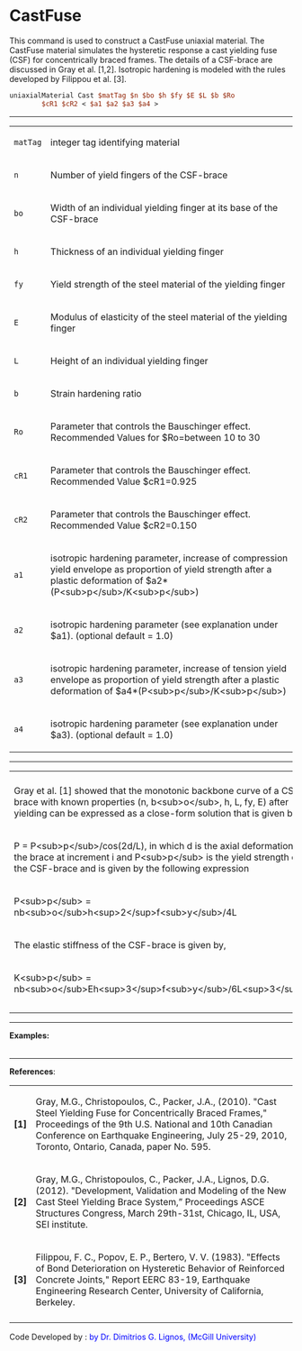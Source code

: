# CastFuse

<p>This command is used to construct a CastFuse uniaxial material. The
CastFuse material simulates the hysteretic response a cast yielding fuse
(CSF) for concentrically braced frames. The details of a CSF-brace are
discussed in Gray et al. [1,2]. Isotropic hardening is modeled with the
rules developed by Filippou et al. [3].</p>

```tcl
uniaxialMaterial Cast $matTag $n $bo $h $fy $E $L $b $Ro
        $cR1 $cR2 < $a1 $a2 $a3 $a4 >
```
<hr />
<table>
<tbody>
<tr class="odd">
<td><code class="parameter-table-variable">matTag</code></td>
<td><p>integer tag identifying material</p></td>
</tr>
<tr class="even">
<td><code class="parameter-table-variable">n</code></td>
<td><p>Number of yield fingers of the CSF-brace</p></td>
</tr>
<tr class="odd">
<td><code class="parameter-table-variable">bo</code></td>
<td><p>Width of an individual yielding finger at its base of the
CSF-brace</p></td>
</tr>
<tr class="even">
<td><code class="parameter-table-variable">h</code></td>
<td><p>Thickness of an individual yielding finger</p></td>
</tr>
<tr class="odd">
<td><code class="parameter-table-variable">fy</code></td>
<td><p>Yield strength of the steel material of the yielding
finger</p></td>
</tr>
<tr class="even">
<td><code class="parameter-table-variable">E</code></td>
<td><p>Modulus of elasticity of the steel material of the yielding
finger</p></td>
</tr>
<tr class="odd">
<td><code class="parameter-table-variable">L</code></td>
<td><p>Height of an individual yielding finger</p></td>
</tr>
<tr class="even">
<td><code class="parameter-table-variable">b</code></td>
<td><p>Strain hardening ratio</p></td>
</tr>
<tr class="odd">
<td><code class="parameter-table-variable">Ro</code></td>
<td><p>Parameter that controls the Bauschinger effect. Recommended
Values for $Ro=between 10 to 30</p></td>
</tr>
<tr class="even">
<td><p><code class="parameter-table-variable">cR1</code></p></td>
<td><p>Parameter that controls the Bauschinger effect. Recommended Value
$cR1=0.925</p></td>
</tr>
<tr class="odd">
<td><p><code class="parameter-table-variable">cR2</code></p></td>
<td><p>Parameter that controls the Bauschinger effect. Recommended Value
$cR2=0.150</p></td>
</tr>
<tr class="even">
<td><p><code class="parameter-table-variable">a1</code></p></td>
<td><p>isotropic hardening parameter, increase of compression yield
envelope as proportion of yield strength after a plastic deformation of
$a2*(P&lt;sub&gt;p&lt;/sub&gt;/K&lt;sub&gt;p&lt;/sub&gt;)</p></td>
</tr>
<tr class="odd">
<td><p><code class="parameter-table-variable">a2</code></p></td>
<td><p>isotropic hardening parameter (see explanation under $a1).
(optional default = 1.0)</p></td>
</tr>
<tr class="even">
<td><p><code class="parameter-table-variable">a3</code></p></td>
<td><p>isotropic hardening parameter, increase of tension yield envelope
as proportion of yield strength after a plastic deformation of
$a4*(P&lt;sub&gt;p&lt;/sub&gt;/K&lt;sub&gt;p&lt;/sub&gt;)</p></td>
</tr>
<tr class="odd">
<td><p><code class="parameter-table-variable">a4</code></p></td>
<td><p>isotropic hardening parameter (see explanation under $a3).
(optional default = 1.0)</p></td>
</tr>
</tbody>
</table>
<hr />
<table>
<tbody>
<tr class="odd">
<td></td>
</tr>
<tr class="even">
<td><p>Gray et al. [1] showed that the monotonic backbone curve of a
CSF-brace with known properties (n, b&lt;sub&gt;o&lt;/sub&gt;, h, L, fy,
E) after yielding can be expressed as a close-form solution that is
given by,</p></td>
</tr>
<tr class="odd">
<td><p>P = P&lt;sub&gt;p&lt;/sub&gt;/cos(2d/L), in which d is the axial
deformation of the brace at increment i and P&lt;sub&gt;p&lt;/sub&gt; is
the yield strength of the CSF-brace and is given by the following
expression</p></td>
</tr>
<tr class="even">
<td><p>P&lt;sub&gt;p&lt;/sub&gt; =
nb&lt;sub&gt;o&lt;/sub&gt;h&lt;sup&gt;2&lt;/sup&gt;f&lt;sub&gt;y&lt;/sub&gt;/4L</p></td>
</tr>
<tr class="odd">
<td><p>The elastic stiffness of the CSF-brace is given by,</p></td>
</tr>
<tr class="even">
<td><p>K&lt;sub&gt;p&lt;/sub&gt; =
nb&lt;sub&gt;o&lt;/sub&gt;Eh&lt;sup&gt;3&lt;/sup&gt;f&lt;sub&gt;y&lt;/sub&gt;/6L&lt;sup&gt;3&lt;/sup&gt;</p></td>
</tr>
<tr class="odd">
<td></td>
</tr>
<tr class="even">
<td></td>
</tr>
</tbody>
</table>
<hr />
<p><strong>Examples:</strong></p>
<table>
<tbody>
<tr class="odd">
</tr>
<tr class="even">
</tr>
<tr class="odd">
</tr>
<tr class="even">
</tr>
<tr class="odd">
</tr>
<tr class="even">
</tr>
<tr class="odd">
</tr>
<tr class="even">
</tr>
<tr class="odd">
</tr>
<tr class="even">
</tr>
<tr class="odd">
</tr>
<tr class="even">
</tr>
<tr class="odd">
</tr>
</tbody>
</table>
<hr />
<p><strong>References</strong>:</p>
<table>
<tbody>
<tr class="odd">
<td><p><strong>[1]</strong></p></td>
<td><p>Gray, M.G., Christopoulos, C., Packer, J.A., (2010). "Cast Steel
Yielding Fuse for Concentrically Braced Frames," Proceedings of the 9th
U.S. National and 10th Canadian Conference on Earthquake Engineering,
July 25-29, 2010, Toronto, Ontario, Canada, paper No. 595.</p></td>
</tr>
<tr class="even">
<td><p><strong>[2]</strong></p></td>
<td><p>Gray, M.G., Christopoulos, C., Packer, J.A., Lignos, D.G. (2012).
"Development, Validation and Modeling of the New Cast Steel Yielding
Brace System,” Proceedings ASCE Structures Congress, March 29th-31st,
Chicago, IL, USA, SEI institute.</p></td>
</tr>
<tr class="odd">
<td><p><strong>[3]</strong></p></td>
<td><p>Filippou, F. C., Popov, E. P., Bertero, V. V. (1983). "Effects of
Bond Deterioration on Hysteretic Behavior of Reinforced Concrete
Joints," Report EERC 83-19, Earthquake Engineering Research Center,
University of California, Berkeley.</p></td>
</tr>
<tr class="even">
<td></td>
<td></td>
</tr>
</tbody>
</table>
<p>Code Developed by : <span style="color:blue"> by Dr. Dimitrios
G. Lignos, (McGill University) </span></p>
